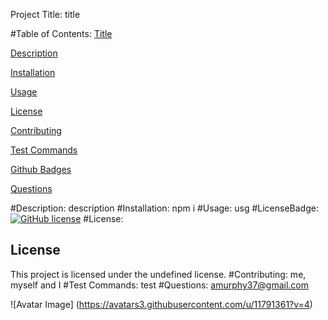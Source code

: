 

  Project Title:   title

  #Table of Contents:
  [Title](#Project-Title)

  [Description](#Description)

  [Installation](#Installation)

  [Usage](#Usage)

  [License](#License)

  [Contributing](#Contributing)

  [Test Commands](#Test-Commands)

  [Github Badges](#Github-Badges)

  [Questions](#Questions)

  #Description:
  description
  #Installation:
  npm i
  #Usage:
  usg
  #LicenseBadge:
  [![GitHub license](https://img.shields.io/badge/license-undefined-blue.svg)](https://github.com/amurphy37/title)
  #License:
   ## License

This project is licensed under the undefined license.
  #Contributing:
   me, myself and I
  #Test Commands:
   test
  #Questions:
  amurphy37@gmail.com

  ![Avatar Image]   (https://avatars3.githubusercontent.com/u/11791361?v=4)
  